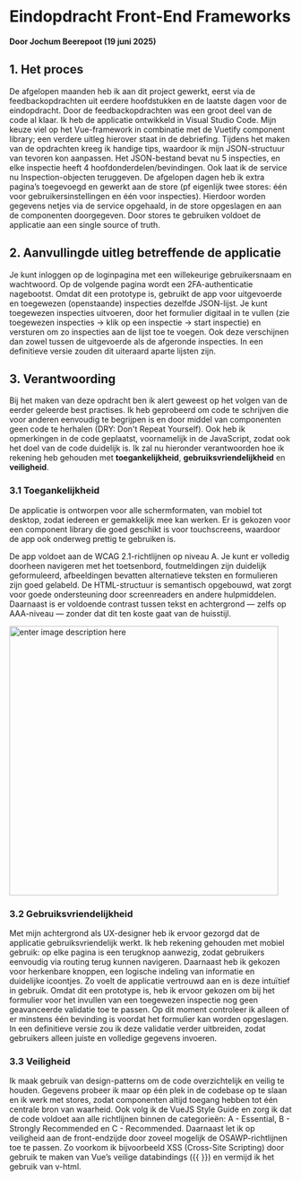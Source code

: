 
# Eindopdracht Front-End Frameworks
 **Door Jochum Beerepoot (19 juni 2025)**

## 1. Het proces

De afgelopen maanden heb ik aan dit project gewerkt, eerst via de feedbackopdrachten uit eerdere hoofdstukken en de laatste dagen voor de eindopdracht. Door de feedbackopdrachten was een groot deel van de code al klaar. Ik heb de applicatie ontwikkeld in Visual Studio Code. Mijn keuze viel op het Vue-framework in combinatie met de Vuetify component library; een verdere uitleg hierover staat in de debriefing. Tijdens het maken van de opdrachten kreeg ik handige tips, waardoor ik mijn JSON-structuur van tevoren kon aanpassen. Het JSON-bestand bevat nu 5 inspecties, en elke inspectie heeft 4 hoofdonderdelen/bevindingen. Ook laat ik de service nu Inspection-objecten teruggeven. De afgelopen dagen heb ik extra pagina’s toegevoegd en gewerkt aan de store (pf eigenlijk twee stores: één voor gebruikersinstellingen en één voor inspecties). Hierdoor worden gegevens netjes via de service opgehaald, in de store opgeslagen en aan de componenten doorgegeven. Door stores te gebruiken voldoet de applicatie aan een single source of truth.

## 2. Aanvullingde uitleg betreffende de applicatie
Je kunt inloggen op de loginpagina met een willekeurige gebruikersnaam en wachtwoord. Op de volgende pagina wordt een 2FA-authenticatie nagebootst. Omdat dit een prototype is, gebruikt de app voor uitgevoerde en toegewezen (openstaande) inspecties dezelfde JSON-lijst. Je kunt toegewezen inspecties uitvoeren, door het formulier digitaal in te vullen (zie toegewezen inspecties -> klik op een inspectie -> start inspectie) en versturen om zo inspecties aan de lijst toe te voegen. Ook deze verschijnen dan zowel tussen de uitgevoerde als de afgeronde inspecties. In een definitieve versie zouden dit uiteraard aparte lijsten zijn.

## 3. Verantwoording
Bij het maken van deze opdracht ben ik alert geweest op het volgen van de eerder geleerde best practises. Ik heb geprobeerd om code te schrijven die voor anderen eenvoudig te begrijpen is en door middel van componenten geen code te herhalen (DRY: Don't Repeat Yourself). Ook heb ik opmerkingen in de code geplaatst, voornamelijk in de JavaScript, zodat ook het doel van de code duidelijk is. Ik zal nu hieronder verantwoorden hoe ik rekening heb gehouden met **toegankelijkheid**, **gebruiksvriendelijkheid** en **veiligheid**.

### 3.1 Toegankelijkheid
De applicatie is ontworpen voor alle schermformaten, van mobiel tot desktop, zodat iedereen er gemakkelijk mee kan werken. Er is gekozen voor een component library die goed geschikt is voor touchscreens, waardoor de app ook onderweg prettig te gebruiken is.

De app voldoet aan de WCAG 2.1-richtlijnen op niveau A. Je kunt er volledig doorheen navigeren met het toetsenbord, foutmeldingen zijn duidelijk geformuleerd, afbeeldingen bevatten alternatieve teksten en formulieren zijn goed gelabeld. De HTML-structuur is semantisch opgebouwd, wat zorgt voor goede ondersteuning door screenreaders en andere hulpmiddelen. Daarnaast is er voldoende contrast tussen tekst en achtergrond — zelfs op AAA-niveau — zonder dat dit ten koste gaat van de huisstijl.

<img src="https://img001.prntscr.com/file/img001/IaW1kyVtQsazK-PJBjwHog.png" alt="enter image description here" width="480" />

### 3.2 Gebruiksvriendelijkheid
Met mijn achtergrond als UX-designer heb ik ervoor gezorgd dat de applicatie gebruiksvriendelijk werkt. Ik heb rekening gehouden met mobiel gebruik: op elke pagina is een terugknop aanwezig, zodat gebruikers eenvoudig via routing terug kunnen navigeren. Daarnaast heb ik gekozen voor herkenbare knoppen, een logische indeling van informatie en duidelijke icoontjes. Zo voelt de applicatie vertrouwd aan en is deze intuïtief in gebruik. Omdat dit een prototype is, heb ik ervoor gekozen om bij het formulier voor het invullen van een toegewezen inspectie nog geen geavanceerde validatie toe te passen. Op dit moment controleer ik alleen of er minstens één bevinding is voordat het formulier kan worden opgeslagen. In een definitieve versie zou ik deze validatie verder uitbreiden, zodat gebruikers alleen juiste en volledige gegevens invoeren.

### 3.3 Veiligheid
Ik maak gebruik van design-patterns om de code overzichtelijk en veilig te houden. Gegevens probeer ik maar op één plek in de codebase op te slaan en ik werk met stores, zodat componenten altijd toegang hebben tot één centrale bron van waarheid. Ook volg ik de VueJS Style Guide en zorg ik dat de code voldoet aan alle richtlijnen binnen de categorieën: A - Essential, B - Strongly Recommended en C - Recommended. Daarnaast let ik op veiligheid aan de front-endzijde door zoveel mogelijk de OSAWP-richtlijnen toe te passen. Zo voorkom ik bijvoorbeeld XSS (Cross-Site Scripting) door gebruik te maken van Vue’s veilige databindings ({{ }}) en vermijd ik het gebruik van v-html.